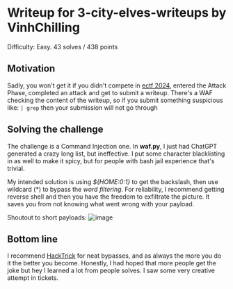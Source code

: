 # Writeup for 3-city-elves-writeups by VinhChilling 
Difficulty: Easy. 43 solves / 438 points

## Motivation
Sadly, you won't get it if you didn't compete in [ectf 2024](https://ectfmitre.gitlab.io/ectf-website/index.html), entered the Attack Phase, completed an attack and get to submit a writeup. There's a WAF checking the content of the writeup, so if you submit something suspicious like:
``` | grep ```
then your submission will not go through

## Solving the challenge
The challenge is a Command Injection one. In **waf.py**, I just had ChatGPT generated a crazy long list, but ineffective. I put some character blacklisting in as well to make it spicy, but for people with bash jail experience that's trivial. 

My intended solution is using *${HOME:0:1}* to get the backslash, then use wildcard (*) to bypass the *word filtering*. For reliability, I recommend getting reverse shell and then you have the freedom to exfiltrate the picture. It saves you from not knowing what went wrong with your payload.

Shoutout to short payloads:
![image](https://github.com/b01lers/b01lers-ctf-2024/assets/111932850/f51f1e45-65ee-4911-b3c0-ea235f634bbc)

## Bottom line
I recommend [HackTrick](https://book.hacktricks.xyz/linux-hardening/bypass-bash-restrictions) for neat bypasses, and as always the more you do it the better you become. Honestly, I had hoped that more people get the joke but hey I learned a lot from people solves. I saw some very creative attempt in tickets. 
